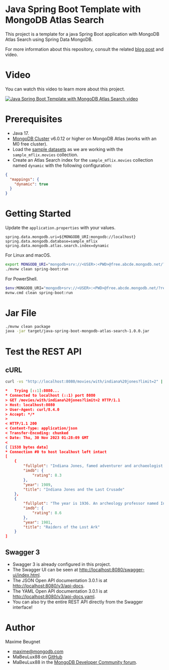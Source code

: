# Java Spring Boot Template with MongoDB Atlas Search

This project is a template for a java Spring Boot application with MongoDB Atlas Search using Spring Data MongoDB.

For more information about this repository, consult the related [blog post](https://www.baeldung.com/mongodb-spring-data-atlas-search) and video.

# Video

You can watch this video to learn more about this project.

[![Java Spring Boot Template with MongoDB Atlas Search video](http://img.youtube.com/vi/OERQ4p1Uhbs/0.jpg)](http://www.youtube.com/watch?v=OERQ4p1Uhbs "How to Build a REST API with Java, Spring Boot, Spring Data, and MongoDB Atlas Search")

# Prerequisites

- Java 17.
- [MongoDB Cluster](https://www.mongodb.com/atlas/database) v6.0.12 or higher on MongoDB Atlas (works with an M0 free
  cluster).
- Load the [sample datasets](https://www.mongodb.com/docs/atlas/sample-data/#available-sample-datasets) as we are
  working with the `sample_mflix.movies` collection.
- Create an Atlas Search index for the `sample_mflix.movies` collection named `dynamic` with the following
  configuration:

```json
{
  "mappings": {
    "dynamic": true
  }
}
```

# Getting Started

Update the `application.properties` with your values.

```properties
spring.data.mongodb.uri=${MONGODB_URI:mongodb://localhost}
spring.data.mongodb.database=sample_mflix
spring.data.mongodb.atlas.search.index=dynamic
```

For Linux and macOS.

```bash
export MONGODB_URI="mongodb+srv://<USER>:<PWD>@free.abcde.mongodb.net/?retryWrites=true&w=majority"
./mvnw clean spring-boot:run
```

For PowerShell.

```bash
$env:MONGODB_URI="mongodb+srv://<USER>:<PWD>@free.abcde.mongodb.net/?retryWrites=true&w=majority"
mvnw.cmd clean spring-boot:run
```

# Jar File

```bash
./mvnw clean package
java -jar target/java-spring-boot-mongodb-atlas-search-1.0.0.jar
```

# Test the REST API

## cURL

```bash
curl -vs "http://localhost:8080/movies/with/indiana%20jones?limit=2" | python3 -m json.tool
```

```json
*   Trying [::1]:8080...
* Connected to localhost (::1) port 8080
> GET /movies/with/indiana%20jones?limit=2 HTTP/1.1
> Host: localhost:8080
> User-Agent: curl/8.4.0
> Accept: */*
> 
< HTTP/1.1 200 
< Content-Type: application/json
< Transfer-Encoding: chunked
< Date: Thu, 30 Nov 2023 01:28:09 GMT
< 
{ [1538 bytes data]
* Connection #0 to host localhost left intact
[
    {
        "fullplot": "Indiana Jones, famed adventurer and archaeologist acquires a diary that holds clues and a map with no names to find the mysterious Holy Grail- which was sent from his father, Dr. Henry Jones, in Italy. Upon hearing from a private collector, Walter Donavan, that the mission for the Holy Grail went astray with the disappearance of his father, Indiana Jones and museum curator Marcus Brody venture to Italy in search of Indy's father. However, upon retrieving Dr. Henry Jones in Nazi territory, the rescue mission turns into a race to find the Holy Grail before the Nazis do- who plan to use it for complete world domination for their super-race. With the diary as a vital key and the map with no names as a guide, Indiana Jones once again finds himself in another death defying adventure of pure excitement.",
        "imdb": {
            "rating": 8.3
        },
        "year": 1989,
        "title": "Indiana Jones and the Last Crusade"
    },
    {
        "fullplot": "The year is 1936. An archeology professor named Indiana Jones is venturing in the jungles of South America searching for a golden statue. Unfortunately, he sets off a deadly trap but miraculously escapes. Then, Jones hears from a museum curator named Marcus Brody about a biblical artifact called The Ark of the Covenant, which can hold the key to humanly existence. Jones has to venture to vast places such as Nepal and Egypt to find this artifact. However, he will have to fight his enemy Rene Belloq and a band of Nazis in order to reach it.",
        "imdb": {
            "rating": 8.6
        },
        "year": 1981,
        "title": "Raiders of the Lost Ark"
    }
]
```

## Swagger 3

- Swagger 3 is already configured in this project.
- The Swagger UI can be seen
  at [http://localhost:8080/swagger-ui/index.html](http://localhost:8080/swagger-ui/index.html).
- The JSON Open API documentation 3.0.1 is at [http://localhost:8080/v3/api-docs](http://localhost:8080/v3/api-docs).
- The YAML Open API documentation 3.0.1 is
  at [http://localhost:8080/v3/api-docs.yaml](http://localhost:8080/v3/api-docs.yaml).
- You can also try the entire REST API directly from the Swagger interface!

# Author

Maxime Beugnet

- maxime@mongodb.com
- MaBeuLux88 on [GitHub](https://github.com/mabeulux88)
- MaBeuLux88 in the [MongoDB Developer Community forum](https://www.mongodb.com/community/forums/u/MaBeuLux88/summary).
